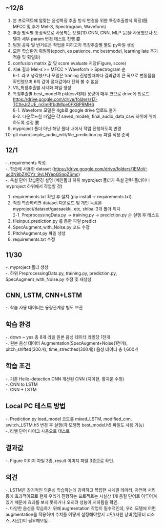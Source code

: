 ## ~12/8
1. 본 프로젝트에 알맞는 음성특징 추출 방식 변경을 위한 특징추출방식 확장(旣 MFCC 및 추가 Mel-S, Spectrogram, Waveform)</br>
2. 추출 방식별 통상적으로 사용되는 모델(1D CNN, CNN, MLP 등)을 사용했으나 모델과 세부 param 변경 테스트 진행 要<br>
3. 팀원 공유 및 번거로운 작업을 피하고자 특징추출별 별도 py파일 생성</br>
4. 모든 학습환경 획일화(epoch, es patience, mc bestmodel, learning late 추가적용 및 획일화)</br>
5. confusion matrix 값 및 score evaluate 저장(Figure, score)</br>
6. 지표 결과 Mel-s >= MFCC > Waveform > Spectrogram 순</br>
 6-1. 라고 생각했으나 모델은 traning 진행할때마다 결과값이 큰 폭으로 변동됨을 확인했으며 6의 값이 절대값이라 전혀 볼 수 없음</br>
7. VS_특징추출별 시각화 파일 생성
8. 특징추출별 best_model과 pkl(csv대체) 용량이 매우 크므로 drive에 업로드 https://drive.google.com/drive/folders/1Z-TCXeJrZUE_m3mRfbdMlpe0FXBPRMH6</br>
 8-1. Waveform 모델은 4gb로 google drive 업로드 불가</br>
 8-2. 다운로드한 파일은 각 saved_model/, final_audio_data_csv/ 하위에 위치하도록 설정 要</br>
10. myproject 폴더 아닌 해당 폴더 내에서 작업 진행하도록 변경</br>
11. git main/simple_audio_edit/file_prediction.py 파일 적용 준비</br>

## 12/1
-. requirements 작성</br>
-. 학습에 사용한 dataset (https://drive.google.com/drive/folders/1EMoV-uc0N9bZXCYz_9vLNYepGSnpZSmc)</br>
-. 욕설 단어 학습환경 설명 (메인폴더 하위 myproject 폴더가 욕설 관련 폴더이니 myproject 하위에서 작업할 것)</br>
1. requirements.txt 확인 후 설치 (pip install -r requirements.txt)</br>
2. 직접 학습하려면  dataset 다운로드 및 개인 녹음본 myproject/dataset/gaesaekki, etc, shibal 3개 폴더 위치</br>
2-1. PreprocessingData.py → training.py → prediction.py 순 실행 후 테스트</br>
3. fileinput_prediction.py 를 통한 파일 predict</br>
4. SpecAugment_with_Noise.py 코드 수정
5. PitchAugment.py 파일 생성
6. requirements.txt 수정

## 11/30
-. myproject 폴더 생성</br>
-. 하위 PreprocessingData.py, training.py, prediction.py, SpecAugment_with_Noise.py 수정 및 재생성

## CNN, LSTM, CNN+LSTM
-. 학습 사용 데이터는 용량관계상 별도 보관  

## 학습 환경
-. down ~ yes 총 8개 라벨 원본 음성 데이터 라벨당 1천개</br>
-. 원본 음성 데이터 Augmentation(SpecAugment+Noise(1천개), pitch_shifted(300개), time_strecthed(300개)) 음성 데이터 총 1,600개  

## 학습 조건
-. 기존 Hello-detection CNN 개선된 CNN (지이현, 황지운 수정)</br>
-. CNN to LSTM</br>
-. CNN + LSTM 

## Local PC 테스트 방법
-. Prediction.py load_model 코드를 mixed_LSTM, modified_cnn, switch_LSTM.h5 변경 후 실행(각 모델명 best_model.h5 파일도 사용 가능)</br>
-. 라벨 단어 마이크 사용으로 테스트

## 결과값
-. Figure 이미지 파일 3종, result 이미지 파일 3종으로 확인.

## 의견
-. LSTM은 장기적인 의존성 학습하는데 강력하고 복잡한 시계열 데이터, 자연어 처리 등에 효과적이므로 현재 우리가 진행하는 프로젝트는 사실상 1개 음절 단어로 이루어져 있기 때문에 효과를 보지 못하거나 오히려 성능이 저하됨을 확인.</br>
-. 다양한 음성을 학습하기 위해 augmentation 작업이 필수적인데, 우리 모델에 어떤 augmentation을 적용하며 수치를 어떻게 설정해야할지 고민(자원 낭비(컴퓨터 리소스, 시간))이 필요해보임.</br>
